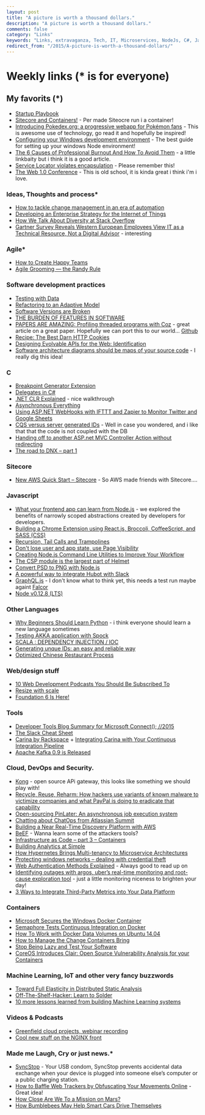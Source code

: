 ```yaml
---
layout: post
title: "A picture is worth a thousand dollars."
description: "A picture is worth a thousand dollars."
comments: false
category: "Links"
keywords: "Links, extravaganza, Tech, IT, Microservices, NodeJs, C#, Javascript, Solution architecture"
redirect_from: "/2015/A-picture-is-worth-a-thousand-dollars/"
---
```

# Weekly links (* is for everyone) #


##   My favorits (*) ##
  * [Startup Playbook](http://playbook.samaltman.com/)
  * [Sitecore and Containers!](http://invokecommand.net/posts/sitecore-and-windows-server-containers) - Per made Siteocre run i a container!
  * [Introducing Pokedex.org: a progressive webapp for Pokémon fans](http://www.pocketjavascript.com/blog/2015/11/23/introducing-pokedex-org) - This is awesome use of technology, go read it and hopefully be inspired!
  * [Configuring your Windows development environment](https://github.com/Microsoft/nodejs-guidelines/blob/master/windows-environment.md#workarounds) - The best guide for setting up your windows Node environment!
  * [The 6 Causes of Professional Burnout And How To Avoid Them](http://www.forbes.com/sites/johnrampton/2015/05/13/the-6-causes-of-professional-burnout-and-how-to-avoid-them/) - a little linkbaity but i think it is a good article.
  * [Service Locator violates encapsulation](http://blog.ploeh.dk/2015/10/26/service-locator-violates-encapsulation/) - Please remember this! 
  * [The Web 1.0 Conference](http://websiteconf.neocities.org/) - This is old school, it is kinda great i think i'm i love.

###  Ideas, Thoughts and process* ###
  * [How to tackle change management in an era of automation](http://www.cio.com/article/3007256/cio-role/how-to-tackle-change-management-in-an-era-of-automation.html#tk.rss_itstrategy)
  * [Developing an Enterprise Strategy for the Internet of Things](http://thenewstack.io/developing-enterprise-strategy-internet-things/)
  * [How We Talk About Diversity at Stack Overflow](http://blog.stackoverflow.com/2015/11/how-we-talk-about-diversity-at-stack-overflow/)
  * [Gartner Survey Reveals Western European Employees View IT as a Technical Resource, Not a Digital Advisor](http://www.gartner.com/newsroom/id/3166817) - interesting
 
### Agile* ###
  * [How to Create Happy Teams](http://blog.codeship.com/create-happy-teams/) 
  * [Agile Grooming — the Randy Rule](https://dzone.com/articles/agile-grooming-the-randy-rule)

###  Software development practices ###
  * [Testing with Data](http://codebetter.com/kylebaley/2015/11/19/testing-with-data/)
  * [Refactoring to an Adaptive Model](http://martinfowler.com/articles/refactoring-adaptive-model.html#installment-complicated)
  * [Software Versions are Broken](https://medium.com/javascript-scene/software-versions-are-broken-3d2dc0da0783#.7wosquvuw)
  * [THE BURDEN OF FEATURES IN SOFTWARE](http://elegantcode.com/2015/11/21/the-burden-of-features-in-software/)
  * [PAPERS ARE AMAZING: Profiling threaded programs with Coz](http://jvns.ca/blog/2015/10/31/papers-are-amazing-profiling-threaded-programs-with-coz/) - great article on a great paper. Hopefully we can port this to our world... [Github](https://github.com/plasma-umass/coz)
  * [Recipe: The Best Darn HTTP Cookies](https://stormpath.com/blog/cookies-are-awesome-free-cookies/)
  * [Designing Evolvable APIs for the Web: Identification](http://nordicapis.com/designing-evolvable-apis-for-the-web-identification/)
  * [Software architecture diagrams should be maps of your source code](http://www.codingthearchitecture.com/2015/11/25/software_architecture_diagrams_should_be_maps_of_your_source_code.html) - I really dig this idea!

 
###  **C** ###
  * [Breakpoint Generator Extension](http://blogs.msdn.com/b/visualstudioalm/archive/2015/11/19/breakpoint-generator-extension.aspx)
  * [Delegates in C#](http://www.abhijainsblog.com/2015/11/delegates-in-c.html)
  * [.NET CLR Explained](http://insidethecpu.com/2015/11/20/net-clr-explained/) - nice walkthrough
  * [Asynchronous Everything](http://joeduffyblog.com/2015/11/19/asynchronous-everything/)
  * [Using ASP.NET WebHooks with IFTTT and Zapier to Monitor Twitter and Google Sheets](http://blogs.msdn.com/b/webdev/archive/2015/11/21/using-asp-net-webhooks-with-ifttt-and-zapier-to-monitor-twitter-and-google-sheets.aspx?WT.mc_id=DX_MVP4025064)
  * [CQS versus server generated IDs](http://blog.ploeh.dk/2014/08/11/cqs-versus-server-generated-ids/) - Well in case you wondered, and i like that that the code is not coupled with the DB
  * [Handing off to another ASP.net MVC Controller Action without redirecting](http://www.productiverage.com/handing-off-to-another-aspnet-mvc-controller-action-without-redirecting)
  * [The road to DNX – part 1](http://blog.marcgravell.com/2015/11/the-road-to-dnx-part-1.html)

###  Sitecore ###
  * [New AWS Quick Start – Sitecore](https://aws.amazon.com/blogs/aws/new-aws-quick-start-sitecore/) - So AWS made friends with Sitecore....

###  Javascript  ###
 * [What your frontend app can learn from Node.js](https://developer.atlassian.com/blog/2015/11/what-your-frontend-app-can-learn-from-nodejs/) - we explored the benefits of narrowly scoped abstractions created by developers for developers.
 * [Building a Chrome Extension using React.js, Broccoli, CoffeeScript, and SASS (CSS)](https://www.codementor.io/reactjs/tutorial/building-a-chrome-extension-reactjs-broccoli-sass)
 * [Recursion, Tail Calls and Trampolines](http://www.datchley.name/recursion-tail-calls-and-trampolines/)
 * [Don't lose user and app state, use Page Visibility](https://www.igvita.com/2015/11/20/dont-lose-user-and-app-state-use-page-visibility/)
 * [Creating Node.js Command Line Utilities to Improve Your Workflow](http://developer.telerik.com/featured/creating-node-js-command-line-utilities-improve-workflow/)
 * [The CSP module is the largest part of Helmet](http://evanhahn.com/csp-module-is-the-largest-part-of-helmet/)
 * [Convert PSD to PNG with Node.js](https://davidwalsh.name/convert-psd-png)
 * [A powerful way to integrate Hubot with Slack](https://engblog.nextdoor.com/2015/11/23/a-powerful-way-to-integrate-hubot-with-slack/)
 * [GraphQL.js](https://github.com/graphql/graphql-js) - I don't know what to think yet, this needs a test run maybe againt [Falcor](https://github.com/Netflix/falcor)
 * [Node v0.12.8 (LTS)](https://nodejs.org/en/blog/release/v0.12.8/)

###  Other Languages  ###
 * [Why Beginners Should Learn Python](http://stackabuse.com/why-beginners-should-learn-python/) - i think everyone should learn a new language sometimes
 * [Testing AKKA application with Spock](http://www.javacodegeeks.com/2015/11/testing-akka-application-with-spock.html)
 * [SCALA : DEPENDENCY INJECTION / IOC](https://sachabarbs.wordpress.com/2015/11/20/scala-dependency-injection-ioc/)
 * [Generating unque IDs: an easy and reliable way](http://antirez.com/news/99)
 * [Optimized Chinese Restaurant Process](http://engineering.monsanto.com/2015/11/23/chinese-restaurant-process/)

###  Web/design stuff ###
  * [10 Web Development Podcasts You Should Be Subscribed To](http://blog.codeschool.io/2015/11/20/10-web-development-podcasts-you-should-be-subscribed-to/)
  * [Resize with scale](http://codepen.io/chriscoyier/pen/VvRoWy/)
  * [Foundation 6 Is Here!](http://zurb.com/article/1416/foundation-6-is-here)
 
###  Tools ###
  * [Developer Tools Blog Summary for Microsoft Connect(); //2015](http://www.kraigbrockschmidt.com/2015/11/19/developer-tools-blogs-connect-2015/)
  * [The Slack Cheat Sheet](http://devdactic.com/slack-cheat-sheet/)
  * [Carina by Rackspace](https://getcarina.com/) + [Integrating Carina with Your Continuous Integration Pipeline](http://blog.codeship.com/continuous-integration-carina/)
  * [Apache Kafka 0.9 is Released](http://www.confluent.io/blog/apache-kafka-0.9-is-released)

###  Cloud, DevOps and Security.  ###
  * [Kong](https://getkong.org/) - open source APi gateway, this looks like something we should play with!
  * [Recycle, Reuse, Reharm: How hackers use variants of known malware to victimize companies and what PayPal is doing to eradicate that capability](https://www.paypal-engineering.com/2015/11/19/recycle-reuse-reharm-how-hackers-use-variants-of-known-malware-to-victimize-companies-and-what-paypal-is-doing-to-eradicate-that-capability/)
  * [Open-sourcing PinLater: An asynchronous job execution system](https://engineering.pinterest.com/blog/open-sourcing-pinlater-asynchronous-job-execution-system)
  * [Chatting about ChatOps from Atlassian Summit](https://developer.atlassian.com/blog/2015/11/chatops-at-summit2015/)
  * [Building a Near Real-Time Discovery Platform with AWS](http://blogs.aws.amazon.com/bigdata/post/Tx1Z6IF7NA8ELQ9/Building-a-Near-Real-Time-Discovery-Platform-with-AWS)
  * [BeEF](https://samsclass.info/124/proj14/p16-beef.htm) - Wanna learn some of the attackers tools?
  * [Infrastructure as Code – part 3 – Containers](https://www.future-processing.pl/blog/infrastructure-as-code-containers/)
  * [Building Analytics at Simple](https://www.simple.com/engineering/building-analytics-at-simple)
  * [How Hypernetes Brings Multi-tenancy to Microservice Architectures](http://thenewstack.io/hypernetes-brings-multi-tenancy-microservices/)
  * [Protecting windows networks – dealing with credential theft](https://dfirblog.wordpress.com/2015/11/24/protecting-windows-networks-dealing-with-credential-theft/)
  * [Web Authentication Methods Explained](https://blog.risingstack.com/web-authentication-methods-explained/) - Always good to read up on
  * [Identifying outages with argos, uber’s real-time monitoring and root-cause exploration tool](https://eng.uber.com/argos) - just a little monitoring niceness to brighten your day!
  * [3 Ways to Integrate Third-Party Metrics into Your Data Platform](http://eng.wealthfront.com/2015/11/3-ways-to-integrate-third-party-metrics.html)

### Containers ###
  * [Microsoft Secures the Windows Docker Container](http://thenewstack.io/microsoft-secures-the-windows-docker-container/)
  * [Semaphore Tests Continuous Integration on Docker](http://thenewstack.io/getting-continuous-integration-semaphore/)
  * [How To Work with Docker Data Volumes on Ubuntu 14.04](https://www.digitalocean.com/community/tutorials/how-to-work-with-docker-data-volumes-on-ubuntu-14-04)
  * [How to Manage the Change Containers Bring](http://thenewstack.io/manage-change-docker-brings/)
  * [Stop Being Lazy and Test Your Software](http://www.slideshare.net/rheinwein/stop-being-lazy-and-test-your-software)
  * [CoreOS Introduces Clair: Open Source Vulnerability Analysis for your Containers](https://coreos.com/blog/vulnerability-analysis-for-containers/)


### Machine Learning, IoT and other very fancy buzzwords ###
  * [Toward Full Elasticity in Distributed Static Analysis](http://research.microsoft.com/apps/pubs/default.aspx?id=258715)
  * [Off-The-Shelf-Hacker: Learn to Solder](http://thenewstack.io/off-shelf-hacker-learn-solder/)
  * [10 more lessons learned from building Machine Learning systems](http://www.slideshare.net/xamat/10-more-lessons-learned-from-building-machine-learning-systems?utm_content=bufferd554f&utm_medium=social&utm_source=twitter.com&utm_campaign=buffer)

###  Videos & Podcasts ###
  * [Greenfield cloud projects, webinar recording](http://cote.io/2015/11/07/greenfield-cloud-projects-webinar-recording/)
  * [Cool new stuff on the NGINX front](http://apmblog.dynatrace.com/2015/11/24/cool-new-stuff-on-the-nginx-front/) 

###  Made me Laugh, Cry or just news.* ###
  * [SyncStop](http://syncstop.com/) - Your USB condom, SyncStop prevents accidental data exchange when your device is plugged into someone else’s computer or a public charging station. 
  * [How to Baffle Web Trackers by Obfuscating Your Movements Online](http://www.wired.com/2015/11/clive-thompson-10/?) - Great idea!
  * [How Close Are We To a Mission on Mars?](http://thenewstack.io/how-close-are-we-to-a-mission-on-mars/)
  * [How Bumblebees May Help Smart Cars Drive Themselves](http://thenewstack.io/how-bumblebees-may-help-smart-cars-drive-themselves/)



